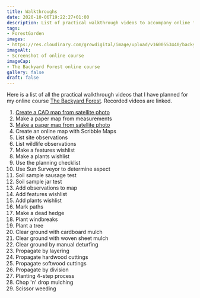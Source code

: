 ```yaml
---
title: Walkthroughs
date: 2020-10-06T19:22:27+01:00
description: List of practical walkthrough videos to accompany online forest garden course
tags: 
- ForestGarden
images: 
- https://res.cloudinary.com/growdigital/image/upload/v1600553440/backyard-forest-screenshot-intro.jpg
imageAlt:
- Screenshot of online course 
imageCap:
- The Backyard Forest online course
gallery: false
draft: false
---
```


Here is a list of all the practical walkthrough videos that I have planned for my online course [The Backyard Forest](https://www.udemy.com/course/plan-backyard-forest/?referralCode=B0786AC13E84ADE5502B). Recorded videos are linked.

1. [Create a CAD map from satellite photo](https://youtu.be/ACWqtyH84Jw)
2. Make a paper map from measurements
3. [Make a paper map from satellite photo](https://www.youtube.com/watch?v=erTzPDIJeUA)
4. Create an online map with Scribble Maps
5. List site observations
6. List wildlife observations
7. Make a features wishlist
8. Make a plants wishlist
9. Use the planning checklist
10. Use Sun Surveyor to determine aspect
11. Soil sample sausage test
12. Soil sample jar test
13. Add observations to map
14. Add features wishlist
15. Add plants wishlist
16. Mark paths
17. Make a dead hedge
18. Plant windbreaks
19. Plant a tree
20. Clear ground with cardboard mulch
21. Clear ground with woven sheet mulch
22. Clear ground by manual deturfing
23. Propagate by layering
24. Propagate hardwood cuttings
25. Propagate softwood cuttings
26. Propagate by division
27. Planting 4-step process
28. Chop 'n' drop mulching
29. Scissor weeding
